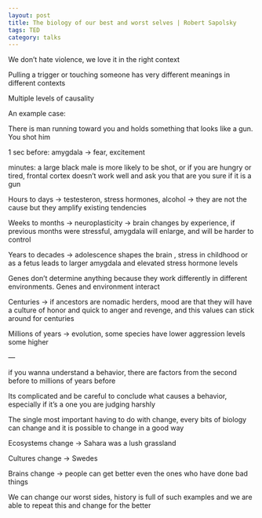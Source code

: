```yaml
---
layout: post
title: The biology of our best and worst selves | Robert Sapolsky
tags: TED
category: talks
--- 
```


We don’t hate violence, we love it in the right context 

Pulling a trigger or touching someone has very different meanings in different contexts

Multiple levels of causality 

An example case:

There is man running toward you and holds something that looks like a gun. You shot him 

1 sec before: amygdala -> fear, excitement 

minutes: a large black male is more likely to be shot, or if you are hungry or tired, frontal cortex doesn’t work well and ask you that are you sure if it is a gun  

Hours to days -> testesteron, stress hormones, alcohol -> they are not the cause but they amplify existing tendencies 

Weeks to months -> neuroplasticity -> brain changes by experience, if previous months were stressful, amygdala will enlarge, and will be harder to control 

Years to decades -> adolescence shapes the brain , stress in childhood or as a fetus leads to larger amygdala and elevated stress hormone levels

Genes don’t determine anything because they work differently in different environments. Genes and environment interact 

Centuries -> if ancestors are nomadic herders, mood are that they will have a culture of honor and quick to anger and revenge, and this values can stick around for centuries 

Millions of years -> evolution, some species have lower aggression levels some higher 

—

if you wanna understand a behavior, there are factors from the second before to millions of years before 

Its complicated and be careful to conclude what causes a behavior, especially if it’s a one you are judging harshly 

The single most important having to do with change, every bits of biology can change and it is possible to change in a good way 

Ecosystems change -> Sahara was a lush grassland 

Cultures change -> Swedes 

Brains change -> people can get better even the ones who have done bad things 

We can change our worst sides, history is full of such examples and we are able to repeat this and change for the better 

